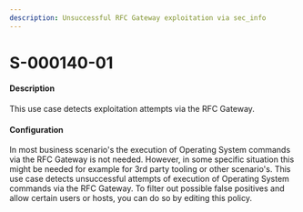 ```yaml
---
description: Unsuccessful RFC Gateway exploitation via sec_info
---
```


# S-000140-01

#### Description

This use case detects exploitation attempts via the RFC Gateway.

#### Configuration

In most business scenario's the execution of Operating System commands via the RFC Gateway is not needed. However, in some specific situation this might be needed for example for 3rd party tooling or other scenario's. This use case detects unsuccessful attempts of execution of Operating System commands via the RFC Gateway. To filter out possible false positives and allow certain users or hosts, you can do so by editing this policy.
